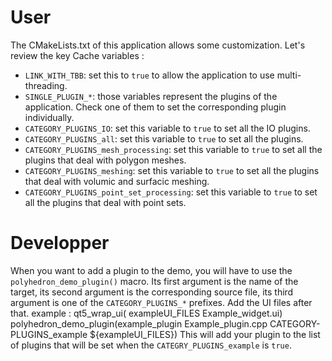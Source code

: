 
User
====

The CMakeLists.txt of this application allows some customization. Let's review the key Cache variables :

- `LINK_WITH_TBB`: set this to `true` to allow the application to use multi-threading.
- `SINGLE_PLUGIN_*`: those variables represent the plugins of the application. Check one of them to set the corresponding plugin individually. 
- `CATEGORY_PLUGINS_IO`: set this variable to `true` to set all the IO plugins. 
- `CATEGORY_PLUGINS_all`: set this variable to `true` to set all the plugins. 
- `CATEGORY_PLUGINS_mesh_processing`: set this variable to `true` to set all the plugins that deal with polygon meshes. 
- `CATEGORY_PLUGINS_meshing`: set this variable to `true` to set all the plugins that deal with volumic and surfacic meshing.
- `CATEGORY_PLUGINS_point_set_processing`: set this variable to `true` to set all the plugins that deal with point sets.

Developper
==========

When you want to add a plugin to the demo, you will have to use the `polyhedron_demo_plugin()` macro. Its first argument is the name of the target, 
its second argument is the corresponding source file, its third argument is one of the `CATEGORY_PLUGINS_*` prefixes. Add the UI files after that.
example : 
    qt5_wrap_ui( exampleUI_FILES Example_widget.ui)
    polyhedron_demo_plugin(example_plugin Example_plugin.cpp CATEGORY-PLUGINS_example ${exampleUI_FILES})
This will add your plugin to the list of plugins that will be set when the `CATEGRY_PLUGINS_example` is `true`.
